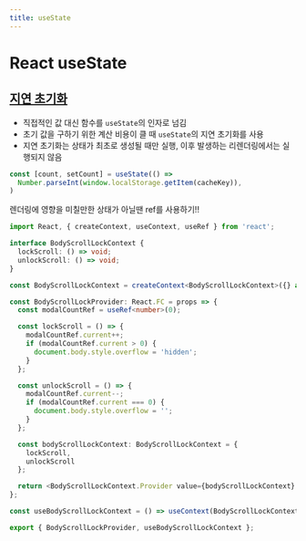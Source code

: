 ```yaml
---
title: useState
---
```


# React useState

## [지연 초기화](https://ui.toast.com/weekly-pick/ko_20201022/)

- 직접적인 값 대신 함수를 `useState`의 인자로 넘김
- 초기 값을 구하기 위한 계산 비용이 클 때 `useState`의 지연 초기화를 사용
- 지연 초기화는 상태가 최초로 생성될 때만 실행, 이후 발생하는 리렌더링에서는 실행되지 않음

``` javascript
const [count, setCount] = useState(() =>
  Number.parseInt(window.localStorage.getItem(cacheKey)),
)
```

렌더링에 영향을 미칠만한 상태가 아닐땐 ref를 사용하기!!

```typescript
import React, { createContext, useContext, useRef } from 'react';

interface BodyScrollLockContext {
  lockScroll: () => void;
  unlockScroll: () => void;
}

const BodyScrollLockContext = createContext<BodyScrollLockContext>({} as BodyScrollLockContext);

const BodyScrollLockProvider: React.FC = props => {
  const modalCountRef = useRef<number>(0);

  const lockScroll = () => {
    modalCountRef.current++;
    if (modalCountRef.current > 0) {
      document.body.style.overflow = 'hidden';
    }
  };

  const unlockScroll = () => {
    modalCountRef.current--;
    if (modalCountRef.current === 0) {
      document.body.style.overflow = '';
    }
  };

  const bodyScrollLockContext: BodyScrollLockContext = {
    lockScroll,
    unlockScroll
  };

  return <BodyScrollLockContext.Provider value={bodyScrollLockContext} {...props} />;
};

const useBodyScrollLockContext = () => useContext(BodyScrollLockContext);

export { BodyScrollLockProvider, useBodyScrollLockContext };

```
